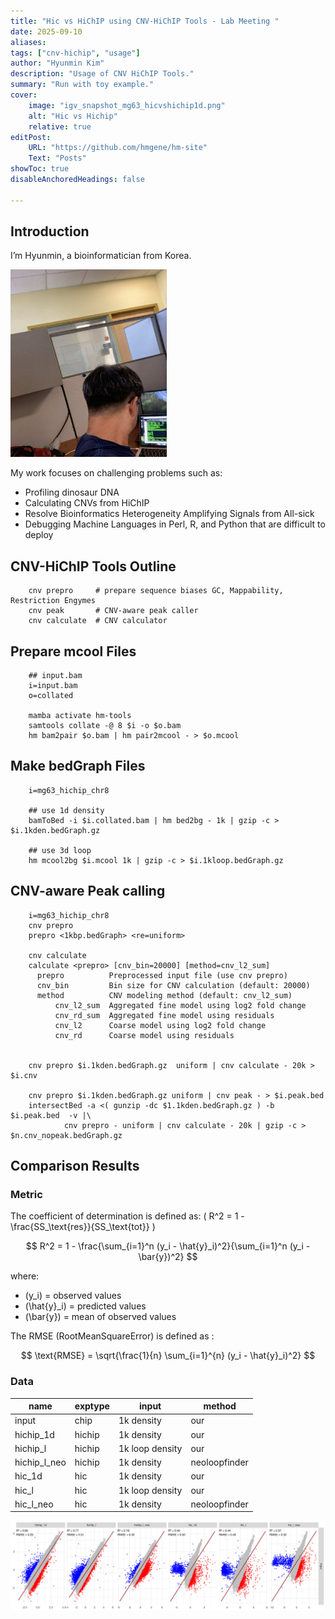 ```yaml
---
title: "Hic vs HiChIP using CNV-HiChIP Tools - Lab Meeting "
date: 2025-09-10
aliases: 
tags: ["cnv-hichip", "usage"]
author: "Hyunmin Kim"
description: "Usage of CNV HiChIP Tools." 
summary: "Run with toy example."
cover:
    image: "igv_snapshot_mg63_hicvshichip1d.png"
    alt: "Hic vs Hichip"
    relative: true
editPost:
    URL: "https://github.com/hmgene/hm-site"
    Text: "Posts"
showToc: true
disableAnchoredHeadings: false

---
```

## Introduction

I’m Hyunmin, a bioinformatician from Korea.

<img src="whoami.png" width="250" height="300">

My work focuses on challenging problems such as:

* Profiling dinosaur DNA
* Calculating CNVs from HiChIP
* Resolve Bioinformatics Heterogeneity Amplifying Signals from All-sick 
* Debugging Machine Languages in Perl, R, and Python that are difficult to deploy 



## CNV-HiChIP Tools Outline
```
    cnv prepro     # prepare sequence biases GC, Mappability, Restriction Engymes
    cnv peak       # CNV-aware peak caller 
    cnv calculate  # CNV calculator

```

## Prepare mcool Files
```
    ## input.bam 
    i=input.bam
    o=collated

    mamba activate hm-tools
    samtools collate -@ 8 $i -o $o.bam
    hm bam2pair $o.bam | hm pair2mcool - > $o.mcool 
```

## Make bedGraph Files
```
    i=mg63_hichip_chr8

    ## use 1d density
    bamToBed -i $i.collated.bam | hm bed2bg - 1k | gzip -c > $i.1kden.bedGraph.gz 

    ## use 3d loop 
    hm mcool2bg $i.mcool 1k | gzip -c > $i.1kloop.bedGraph.gz

```

## CNV-aware Peak calling
```
    i=mg63_hichip_chr8
    cnv prepro
    prepro <1kbp.bedGraph> <re=uniform>

    cnv calculate
    calculate <prepro> [cnv_bin=20000] [method=cnv_l2_sum]
      prepro          Preprocessed input file (use cnv prepro) 
      cnv_bin         Bin size for CNV calculation (default: 20000)
      method          CNV modeling method (default: cnv_l2_sum)
          cnv_l2_sum  Aggregated fine model using log2 fold change
          cnv_rd_sum  Aggregated fine model using residuals
          cnv_l2      Coarse model using log2 fold change
          cnv_rd      Coarse model using residuals


    cnv prepro $i.1kden.bedGraph.gz  uniform | cnv calculate - 20k > $i.cnv

    cnv prepro $i.1kden.bedGraph.gz uniform | cnv peak - > $i.peak.bed
    intersectBed -a <( gunzip -dc $1.1kden.bedGraph.gz ) -b  $i.peak.bed  -v |\
            cnv prepro - uniform | cnv calculate - 20k | gzip -c > $n.cnv_nopeak.bedGraph.gz

```

## Comparison Results
### Metric

The coefficient of determination is defined as: \( R^2 = 1 - \frac{SS_\text{res}}{SS_\text{tot}} \)

$$
R^2 = 1 - \frac{\sum_{i=1}^n (y_i - \hat{y}_i)^2}{\sum_{i=1}^n (y_i - \bar{y})^2}
$$

where:
- \(y_i\) = observed values  
- \(\hat{y}_i\) = predicted values  
- \(\bar{y}\) = mean of observed values  

The RMSE (RootMeanSquareError) is defined as :

$$
\text{RMSE} = \sqrt{\frac{1}{n} \sum_{i=1}^{n} (y_i - \hat{y}_i)^2}
$$

### Data
| name | exptype | input | method |
| - | - | - | - |
| input | chip | 1k density | our |
| hichip_1d | hichip | 1k density | our |
| hichip_l | hichip | 1k loop density | our |
| hichip_l_neo | hichip | 1k density | neoloopfinder |
| hic_1d | hic | 1k density | our |
| hic_l | hic | 1k loop density | our |
| hic_l_neo | hic | 1k density | neoloopfinder |


![fig](hic_vs_hichip_mg63_pairplot.png)
    
